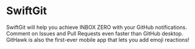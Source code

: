 # SwiftGit
SwiftGit will help you achieve INBOX ZERO with your GitHub notifications. Comment on Issues and Pull Requests even faster than GitHub desktop. GitHawk is also the first-ever mobile app that lets you add emoji reactions!

